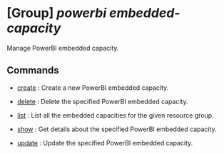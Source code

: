 # [Group] _powerbi embedded-capacity_

Manage PowerBI embedded capacity.

## Commands

- [create](/Commands/powerbi/embedded-capacity/_create.md)
: Create a new PowerBI embedded capacity.

- [delete](/Commands/powerbi/embedded-capacity/_delete.md)
: Delete the specified PowerBI embedded capacity.

- [list](/Commands/powerbi/embedded-capacity/_list.md)
: List all the embedded capacities for the given resource group.

- [show](/Commands/powerbi/embedded-capacity/_show.md)
: Get details about the specified PowerBI embedded capacity.

- [update](/Commands/powerbi/embedded-capacity/_update.md)
: Update the specified PowerBI embedded capacity.

